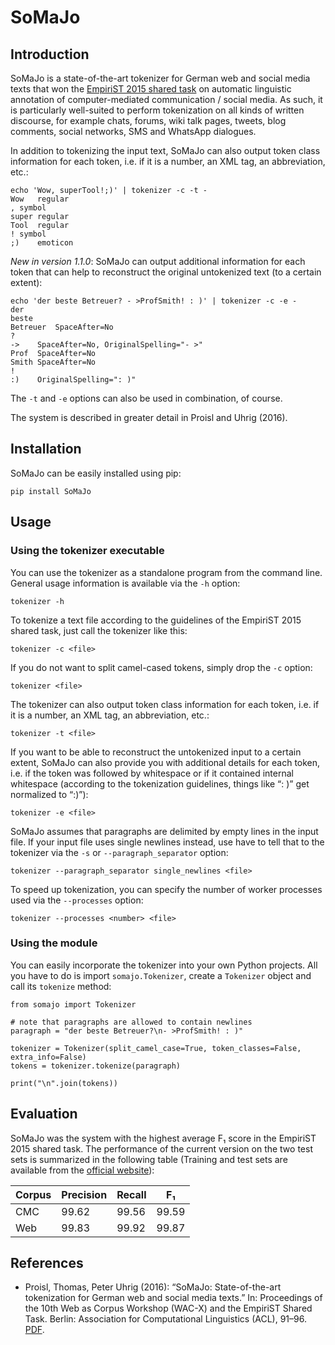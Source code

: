 # SoMaJo #

## Introduction ##

SoMaJo is a state-of-the-art tokenizer for German web and social media
texts that won
the
[EmpiriST 2015 shared task](https://sites.google.com/site/empirist2015/) on
automatic linguistic annotation of computer-mediated communication /
social media. As such, it is particularly well-suited to perform
tokenization on all kinds of written discourse, for example chats,
forums, wiki talk pages, tweets, blog comments, social networks, SMS
and WhatsApp dialogues.

In addition to tokenizing the input text, SoMaJo can also output token
class information for each token, i.e. if it is a number, an XML tag,
an abbreviation, etc.:

    echo 'Wow, superTool!;)' | tokenizer -c -t -
    Wow   regular
    , symbol
    super regular
    Tool  regular
    ! symbol
    ;)    emoticon

*New in version 1.1.0*: SoMaJo can output additional information for
each token that can help to reconstruct the original untokenized text
(to a certain extent):

    echo 'der beste Betreuer? - >ProfSmith! : )' | tokenizer -c -e -
    der   
    beste 
    Betreuer  SpaceAfter=No
    ? 
    ->    SpaceAfter=No, OriginalSpelling="- >"
    Prof  SpaceAfter=No
    Smith SpaceAfter=No
    ! 
    :)    OriginalSpelling=": )"

The `-t` and `-e` options can also be used in combination, of course.

The system is described in greater detail in Proisl and Uhrig (2016).


## Installation ##

SoMaJo can be easily installed using pip:

    pip install SoMaJo


## Usage ##

### Using the tokenizer executable

You can use the tokenizer as a standalone program from the command
line. General usage information is available via the `-h` option:

    tokenizer -h

To tokenize a text file according to the guidelines of the EmpiriST
2015 shared task, just call the tokenizer like this:

    tokenizer -c <file>

If you do not want to split camel-cased tokens, simply drop the `-c`
option:

    tokenizer <file>

The tokenizer can also output token class information for each token,
i.e. if it is a number, an XML tag, an abbreviation, etc.:

    tokenizer -t <file>

If you want to be able to reconstruct the untokenized input to a
certain extent, SoMaJo can also provide you with additional details
for each token, i.e. if the token was followed by whitespace or if it
contained internal whitespace (according to the tokenization
guidelines, things like “: )” get normalized to “:)”):

    tokenizer -e <file>

SoMaJo assumes that paragraphs are delimited by empty lines in the
input file. If your input file uses single newlines instead, use have
to tell that to the tokenizer via the `-s` or `--paragraph_separator`
option:

    tokenizer --paragraph_separator single_newlines <file>

To speed up tokenization, you can specify the number of worker
processes used via the `--processes` option:

    tokenizer --processes <number> <file>

### Using the module ###

You can easily incorporate the tokenizer into your own Python
projects. All you have to do is import `somajo.Tokenizer`, create a
`Tokenizer` object and call its `tokenize` method:

    from somajo import Tokenizer

    # note that paragraphs are allowed to contain newlines
    paragraph = "der beste Betreuer?\n- >ProfSmith! : )"

    tokenizer = Tokenizer(split_camel_case=True, token_classes=False, extra_info=False)
    tokens = tokenizer.tokenize(paragraph)

    print("\n".join(tokens))


## Evaluation ##

SoMaJo was the system with the highest average F₁ score in the
EmpiriST 2015 shared task. The performance of the current version on
the two test sets is summarized in the following table (Training and
test sets are available from
the
[official website](https://sites.google.com/site/empirist2015/home/gold)):

| Corpus | Precision | Recall | F₁    |
|--------|-----------|--------|-------|
| CMC    | 99.62     | 99.56  | 99.59 |
| Web    | 99.83     | 99.92  | 99.87 |


## References ##

-   Proisl, Thomas, Peter Uhrig (2016): “SoMaJo: State-of-the-art
    tokenization for German web and social media texts.” In:
    Proceedings of the 10th Web as Corpus Workshop (WAC-X) and the
    EmpiriST Shared Task. Berlin: Association for Computational
    Linguistics (ACL),
    91–96. [PDF](http://aclweb.org/anthology/W16-2607).
